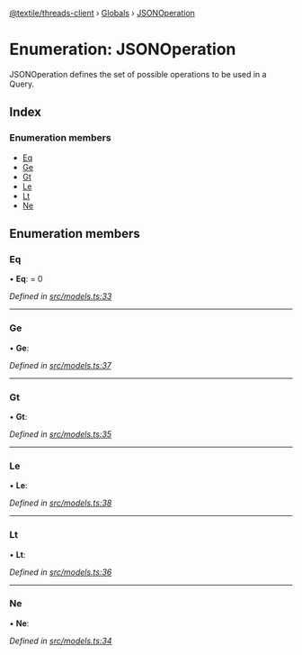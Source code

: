 [@textile/threads-client](../README.md) › [Globals](../globals.md) › [JSONOperation](jsonoperation.md)

# Enumeration: JSONOperation

JSONOperation defines the set of possible operations to be used in a Query.

## Index

### Enumeration members

* [Eq](jsonoperation.md#eq)
* [Ge](jsonoperation.md#ge)
* [Gt](jsonoperation.md#gt)
* [Le](jsonoperation.md#le)
* [Lt](jsonoperation.md#lt)
* [Ne](jsonoperation.md#ne)

## Enumeration members

###  Eq

• **Eq**: = 0

*Defined in [src/models.ts:33](https://github.com/textileio/js-threads-client/blob/master/src/models.ts#L33)*

___

###  Ge

• **Ge**:

*Defined in [src/models.ts:37](https://github.com/textileio/js-threads-client/blob/master/src/models.ts#L37)*

___

###  Gt

• **Gt**:

*Defined in [src/models.ts:35](https://github.com/textileio/js-threads-client/blob/master/src/models.ts#L35)*

___

###  Le

• **Le**:

*Defined in [src/models.ts:38](https://github.com/textileio/js-threads-client/blob/master/src/models.ts#L38)*

___

###  Lt

• **Lt**:

*Defined in [src/models.ts:36](https://github.com/textileio/js-threads-client/blob/master/src/models.ts#L36)*

___

###  Ne

• **Ne**:

*Defined in [src/models.ts:34](https://github.com/textileio/js-threads-client/blob/master/src/models.ts#L34)*
